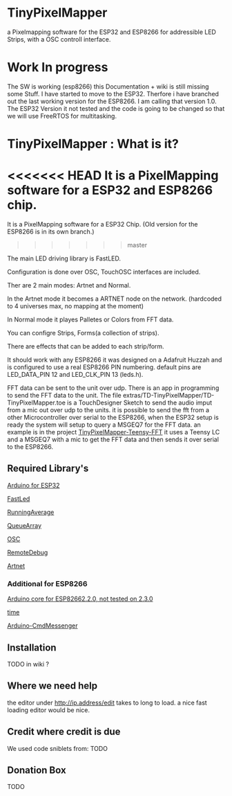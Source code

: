 # TinyPixelMapper
a Pixelmapping software for the ESP32 and ESP8266 for addressible LED Strips, with a OSC controll interface.

# Work In progress 
The SW is working (esp8266) this Documentation + wiki is still missing some Stuff.
I have started to move to the ESP32. Therfore i have branched out the last working version for the ESP8266. I am calling that version 1.0.
The ESP32 Version it not tested and the code is going to be changed so that we will use FreeRTOS for multitasking.


# TinyPixelMapper : What is it?
<<<<<<< HEAD
It is a PixelMapping software for a  ESP32 and ESP8266 chip.  
=======
It is a PixelMapping software for a ESP32 Chip. (Old version for the ESP8266 is in its own branch.)
>>>>>>> master

The main LED driving library is FastLED.

Configuration is done over OSC, TouchOSC interfaces are included.

Ther are 2 main modes: Artnet and Normal.

In the Artnet mode it becomes a ARTNET node on the network. (hardcoded to 4 universes max, no mapping at the moment)

In Normal mode it playes Palletes or Colors from FFT data.

You can configre Strips, Forms(a collection of strips).

There are effects that can be added to each strip/form.

It should work with any ESP8266 it was designed on a Adafruit Huzzah and is configured to use a real ESP8266 PIN numbering.
default pins are LED_DATA_PIN 12  and  LED_CLK_PIN 13  (leds.h).

FFT data can be sent to the unit over udp. There is an app in programming to send the FFT data to the unit. 
The file  extras/TD-TinyPixelMapper/TD-TinyPixelMapper.toe is a TouchDesigner Sketch to send the audio imput from a mic out over udp to the units.
it is possible to send the fft from a other Microcontroller over serial to the ESP8266, when the ESP32 setup is ready the system will setup to query a MSGEQ7 for the FFT data. an example is in the project [TinyPixelMapper-Teensy-FFT](https://github.com/Gerfunky/TinyPixelMapper-Teensy-FFT)
it uses a Teensy LC and a MSGEQ7 with a mic to get the FFT data and then sends it over serial to the ESP8266.



## Required Library's
[Arduino for ESP32](https://github.com/espressif/arduino-esp32)

[FastLed](https://github.com/FastLED/FastLED "FastLED git Page ")

[RunningAverage](https://github.com/RobTillaart/Arduino/tree/master/libraries/RunningAverage)

[QueueArray](http://playground.arduino.cc/Code/QueueArray)

[OSC](https://github.com/CNMAT/OSC)

[RemoteDebug](https://github.com/JoaoLopesF/RemoteDebug)

[Artnet](https://github.com/natcl/Artnet)


### Additional for ESP8266
[Arduino core for ESP82662.2.0, not tested on 2.3.0](http://arduino.esp8266.com/stable/package_esp8266com_index.json)

[time](http://playground.arduino.cc/Code/Time)

[Arduino-CmdMessenger](https://github.com/thijse/Arduino-CmdMessenger)



## Installation 
TODO in wiki ?


## Where we need help
the editor under http://ip.address/edit takes to long to load.
a nice fast loading editor would be nice.


## Credit where credit is due
We used code sniblets from:
TODO

## Donation Box
TODO
